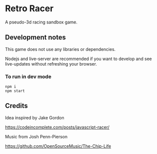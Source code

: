 # Retro Racer

A pseudo-3d racing sandbox game.

## Development notes

This game does not use any libraries or dependencies.

Nodejs and live-server are recommended if you want to develop and see live-updates without refreshing your browser.

### To run in dev mode

```
npm i
npm start
```

## Credits

Idea inspired by Jake Gordon

https://codeincomplete.com/posts/javascript-racer/

Music from Josh Penn-Pierson

https://github.com/OpenSourceMusic/The-Chip-Life

